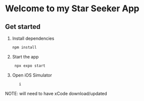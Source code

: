# Welcome to my Star Seeker App 

## Get started

1. Install dependencies

   ```bash
   npm install
   ```

2. Start the app

   ```bash
    npx expo start
   ```
3. Open iOS Simulator

   ```bash
      i
   ```
   

NOTE: will need to have xCode download/updated


